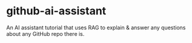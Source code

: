 # github-ai-assistant
An AI assistant tutorial that uses RAG to explain &amp; answer any questions about any GitHub repo there is.

